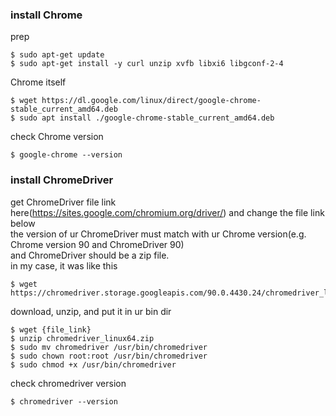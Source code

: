 ### install Chrome
prep

    $ sudo apt-get update
    $ sudo apt-get install -y curl unzip xvfb libxi6 libgconf-2-4
    
Chrome itself

    $ wget https://dl.google.com/linux/direct/google-chrome-stable_current_amd64.deb
    $ sudo apt install ./google-chrome-stable_current_amd64.deb
    
check Chrome version

    $ google-chrome --version

### install ChromeDriver
get ChromeDriver file link here(https://sites.google.com/chromium.org/driver/) and change the file link below    
the version of ur ChromeDriver must match with ur Chrome version(e.g. Chrome version 90 and ChromeDriver 90)    
and ChromeDriver should be a zip file.    
in my case, it was like this

    $ wget https://chromedriver.storage.googleapis.com/90.0.4430.24/chromedriver_linux64.zip

download, unzip, and put it in ur bin dir

    $ wget {file_link}
    $ unzip chromedriver_linux64.zip
    $ sudo mv chromedriver /usr/bin/chromedriver
    $ sudo chown root:root /usr/bin/chromedriver
    $ sudo chmod +x /usr/bin/chromedriver
    
check chromedriver version

    $ chromedriver --version
